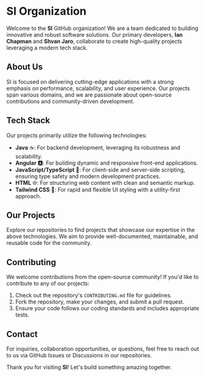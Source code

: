 # SI Organization

Welcome to the **SI** GitHub organization! We are a team dedicated to building innovative and robust software solutions. Our primary developers, **Ian Chapman** and **Shvan Jaro**, collaborate to create high-quality projects leveraging a modern tech stack.

## About Us

SI is focused on delivering cutting-edge applications with a strong emphasis on performance, scalability, and user experience. Our projects span various domains, and we are passionate about open-source contributions and community-driven development.

## Tech Stack

Our projects primarily utilize the following technologies:

- **Java** ☕: For backend development, leveraging its robustness and scalability.
- **Angular** 🅰️: For building dynamic and responsive front-end applications.
- **JavaScript/TypeScript** 📜: For client-side and server-side scripting, ensuring type safety and modern development practices.
- **HTML** 🌐: For structuring web content with clean and semantic markup.
- **Tailwind CSS** 🎨: For rapid and flexible UI styling with a utility-first approach.
## Our Projects

Explore our repositories to find projects that showcase our expertise in the above technologies. We aim to provide well-documented, maintainable, and reusable code for the community.

## Contributing

We welcome contributions from the open-source community! If you'd like to contribute to any of our projects:
1. Check out the repository's `CONTRIBUTING.md` file for guidelines.
2. Fork the repository, make your changes, and submit a pull request.
3. Ensure your code follows our coding standards and includes appropriate tests.

## Contact

For inquiries, collaboration opportunities, or questions, feel free to reach out to us via GitHub Issues or Discussions in our repositories.

Thank you for visiting **SI**! Let's build something amazing together.
